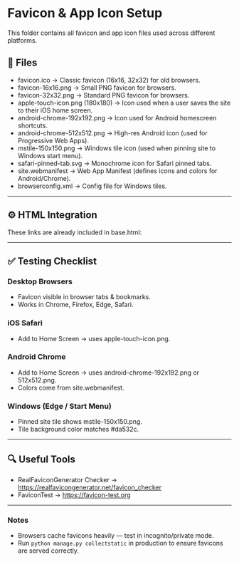 # Favicon & App Icon Setup

This folder contains all favicon and app icon files used across different platforms.

## 📂 Files

- favicon.ico → Classic favicon (16x16, 32x32) for old browsers.
- favicon-16x16.png → Small PNG favicon for browsers.
- favicon-32x32.png → Standard PNG favicon for browsers.
- apple-touch-icon.png (180x180) → Icon used when a user saves the site to their iOS home screen.
- android-chrome-192x192.png → Icon used for Android homescreen shortcuts.
- android-chrome-512x512.png → High-res Android icon (used for Progressive Web Apps).
- mstile-150x150.png → Windows tile icon (used when pinning site to Windows start menu).
- safari-pinned-tab.svg → Monochrome icon for Safari pinned tabs.
- site.webmanifest → Web App Manifest (defines icons and colors for Android/Chrome).
- browserconfig.xml → Config file for Windows tiles.

---

## ⚙️ HTML Integration

These links are already included in base.html:

<link rel="apple-touch-icon" sizes="180x180" href="{% static 'images/apple-touch-icon.png' %}">
<link rel="icon" type="image/png" sizes="32x32" href="{% static 'images/favicon-32x32.png' %}">
<link rel="icon" type="image/png" sizes="16x16" href="{% static 'images/favicon-16x16.png' %}">
<link rel="manifest" href="{% static 'images/site.webmanifest' %}">
<link rel="mask-icon" href="{% static 'images/safari-pinned-tab.svg' %}" color="#5bbad5">
<link rel="shortcut icon" href="{% static 'images/favicon.ico' %}">
<meta name="msapplication-TileColor" content="#da532c">
<meta name="msapplication-config" content="{% static 'images/browserconfig.xml' %}">
<meta name="theme-color" content="#ffffff">

---

## ✅ Testing Checklist

### Desktop Browsers
- Favicon visible in browser tabs & bookmarks.
- Works in Chrome, Firefox, Edge, Safari.

### iOS Safari
- Add to Home Screen → uses apple-touch-icon.png.

### Android Chrome
- Add to Home Screen → uses android-chrome-192x192.png or 512x512.png.
- Colors come from site.webmanifest.

### Windows (Edge / Start Menu)
- Pinned site tile shows mstile-150x150.png.
- Tile background color matches #da532c.

---

## 🔍 Useful Tools
- RealFaviconGenerator Checker → https://realfavicongenerator.net/favicon_checker  
- FaviconTest → https://favicon-test.org  

---

### Notes
- Browsers cache favicons heavily — test in incognito/private mode.  
- Run `python manage.py collectstatic` in production to ensure favicons are served correctly.  
